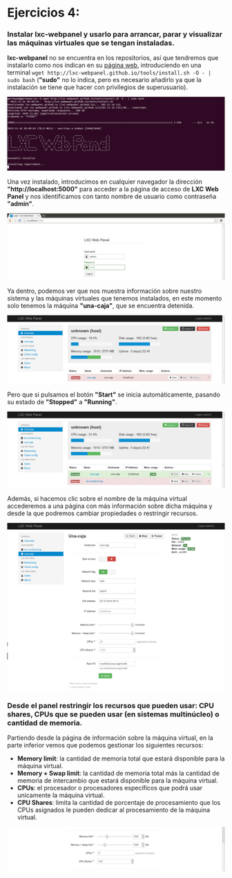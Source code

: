 # Ejercicios 4:
### Instalar lxc-webpanel y usarlo para arrancar, parar y visualizar las máquinas virtuales que se tengan instaladas.

**lxc-webpanel** no se encuentra en los repositorios, así que tendremos que instalarlo como nos indican en su [página web](http://lxc-webpanel.github.io/install.html), introduciendo en una terminal `wget http://lxc-webpanel.github.io/tools/install.sh -O - | sudo bash` (**"sudo"** no lo indica, pero es necesario añadirlo ya que la instalación se tiene que hacer con privilegios de superusuario).

![eje04_img01](imagenes/eje04_img01.png)

Una vez instalado, introducimos en cualquier navegador la dirección **"http://localhost:5000"** para acceder a la página de acceso de **LXC Web Panel** y nos identificamos con tanto nombre de usuario como contraseña **"admin"**.

![eje04_img02](imagenes/eje04_img02.png)

Ya dentro, podemos ver que nos muestra información sobre nuestro sistema y las máquinas virtuales que tenemos instalados, en este momento solo tenemos la máquina **"una-caja"**, que se encuentra detenida.

![eje04_img03](imagenes/eje04_img03.png)

Pero que si pulsamos el botón **"Start"** se inicia automáticamente, pasando su estado de **"Stopped"** a **"Running"**.

![eje04_img04](imagenes/eje04_img04.png)

Además, si hacemos clic sobre el nombre de la máquina virtual accederemos a una página con más información sobre dicha máquina y desde la que podremos cambiar propiedades o restringir recursos.

![eje04_img05](imagenes/eje04_img05.png)

### Desde el panel restringir los recursos que pueden usar: CPU shares, CPUs que se pueden usar (en sistemas multinúcleo) o cantidad de memoria.

Partiendo desde la página de información sobre la máquina virtual, en la parte inferior vemos que podemos gestionar los siguientes recursos:

* **Memory limit**: la cantidad de memoria total que estará disponible para la máquina virtual.
* **Memory + Swap limit**: la cantidad de memoria total más la cantidad de memoria de intercambio que estará disponible para la máquina virtual.
* **CPUs**: el procesador o procesadores específicos que podrá usar unicamente la máquina virtual.
* **CPU Shares**: limita la cantidad de porcentaje de procesamiento que los CPUs asignados le pueden dedicar al procesamiento de la máquina virtual.

![eje04_img06](imagenes/eje04_img06.png)
